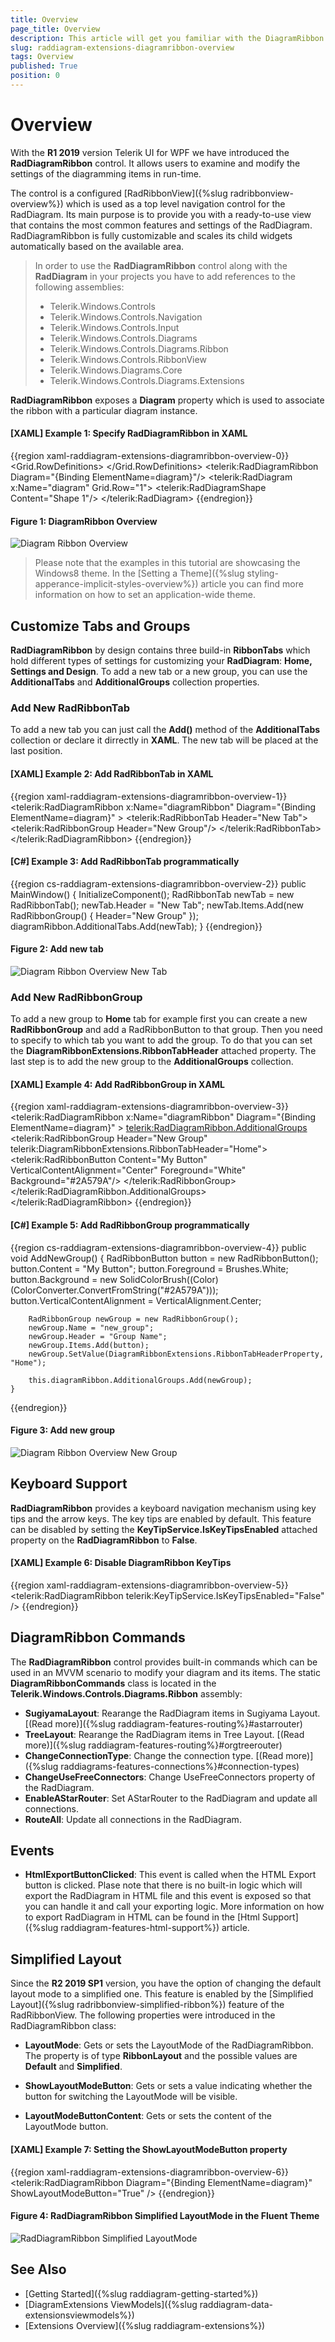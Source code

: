 ```yaml
---
title: Overview
page_title: Overview
description: This article will get you familiar with the DiagramRibbon control which is part of Telerik Diagramming Framework.
slug: raddiagram-extensions-diagramribbon-overview
tags: Overview
published: True
position: 0
---
```


# Overview
 
With the __R1 2019__ version Telerik UI for WPF we have introduced the __RadDiagramRibbon__ control. It allows users to examine and modify the settings of the diagramming items in run-time.

The control is a configured [RadRibbonView]({%slug radribbonview-overview%}) which is used as a top level navigation control for the RadDiagram. Its main purpose is to provide you with a ready-to-use view that contains the most common features and settings of the RadDiagram. RadDiagramRibbon is fully customizable and scales its child widgets automatically based on the available area. 

>In order to use the __RadDiagramRibbon__ control along with the __RadDiagram__ in your projects you have to add references to the following assemblies:
>	- Telerik.Windows.Controls
>	- Telerik.Windows.Controls.Navigation
>	- Telerik.Windows.Controls.Input
>	- Telerik.Windows.Controls.Diagrams
>	- Telerik.Windows.Controls.Diagrams.Ribbon
>	- Telerik.Windows.Controls.RibbonView
>	- Telerik.Windows.Diagrams.Core
>	- Telerik.Windows.Controls.Diagrams.Extensions

__RadDiagramRibbon__ exposes a __Diagram__ property which is used to associate the ribbon with a particular diagram instance.

#### __[XAML] Example 1: Specify RadDiagramRibbon in XAML__
{{region xaml-raddiagram-extensions-diagramribbon-overview-0}}
	<Grid>
		<Grid.RowDefinitions>
			<RowDefinition Height="Auto"/>
			<RowDefinition Height="*"/>
		</Grid.RowDefinitions>
		<telerik:RadDiagramRibbon Diagram="{Binding ElementName=diagram}"/>
		<telerik:RadDiagram x:Name="diagram" Grid.Row="1">
			<telerik:RadDiagramShape Content="Shape 1"/>
		</telerik:RadDiagram>
	</Grid>
{{endregion}}

#### __Figure 1: DiagramRibbon Overview__ 
![Diagram Ribbon Overview](images/RadDiagram_DiagramRibbon_Overview.png)

>Please note that the examples in this tutorial are showcasing the Windows8 theme. In the [Setting a Theme]({%slug styling-apperance-implicit-styles-overview%}) article you can find more information on how to set an application-wide theme.

## Customize Tabs and Groups

__RadDiagramRibbon__ by design contains three build-in __RibbonTabs__ which hold different types of settings for customizing your __RadDiagram__: __Home, Settings and Design__. To add a new tab or a new group, you can use the __AdditionalTabs__ and __AdditionalGroups__ collection properties. 

### Add New RadRibbonTab

To add a new tab you can just call the __Add()__ method of the __AdditionalTabs__ collection or declare it dirrectly in __XAML__. The new tab will be placed at the last position.

#### __[XAML] Example 2: Add RadRibbonTab in XAML__
{{region xaml-raddiagram-extensions-diagramribbon-overview-1}}
	<telerik:RadDiagramRibbon x:Name="diagramRibbon"
							  Diagram="{Binding ElementName=diagram}" >
		<telerik:RadRibbonTab Header="New Tab">
			<telerik:RadRibbonGroup Header="New Group"/>
		</telerik:RadRibbonTab>		
	</telerik:RadDiagramRibbon>
{{endregion}}

#### __[C#] Example 3: Add RadRibbonTab programmatically__
{{region cs-raddiagram-extensions-diagramribbon-overview-2}}
	public MainWindow()
	{
		InitializeComponent();
		RadRibbonTab newTab = new RadRibbonTab();
		newTab.Header = "New Tab";
		newTab.Items.Add(new RadRibbonGroup() { Header="New Group" });
		diagramRibbon.AdditionalTabs.Add(newTab);
	}
{{endregion}}

#### __Figure 2: Add new tab__ 
![Diagram Ribbon Overview New Tab](images/RadDiagram_DiagramRibbon_Overview_NewTab.png)

### Add New RadRibbonGroup

To add a new group to __Home__ tab for example first you can create a new __RadRibbonGroup__ and add a RadRibbonButton to that group. Then you need to specify to which tab you want to add the group. To do that you can set the __DiagramRibbonExtensions.RibbonTabHeader__ attached property. The last step is to add the new group to the __AdditionalGroups__ collection.

#### __[XAML] Example 4: Add RadRibbonGroup in XAML__
{{region xaml-raddiagram-extensions-diagramribbon-overview-3}}
	<telerik:RadDiagramRibbon x:Name="diagramRibbon"
							  Diagram="{Binding ElementName=diagram}" >
		<telerik:RadDiagramRibbon.AdditionalGroups>
			<telerik:RadRibbonGroup Header="New Group"  telerik:DiagramRibbonExtensions.RibbonTabHeader="Home">
				<telerik:RadRibbonButton Content="My Button" VerticalContentAlignment="Center" Foreground="White" Background="#2A579A"/>
			</telerik:RadRibbonGroup>
		</telerik:RadDiagramRibbon.AdditionalGroups>	
	</telerik:RadDiagramRibbon>
{{endregion}}

#### __[C#] Example 5: Add RadRibbonGroup programmatically__
{{region cs-raddiagram-extensions-diagramribbon-overview-4}}
	public void AddNewGroup()
	{
		RadRibbonButton button = new RadRibbonButton();
		button.Content = "My Button";
		button.Foreground = Brushes.White;
		button.Background = new SolidColorBrush((Color)(ColorConverter.ConvertFromString("#2A579A")));
		button.VerticalContentAlignment = VerticalAlignment.Center;

		RadRibbonGroup newGroup = new RadRibbonGroup();
		newGroup.Name = "new_group";
		newGroup.Header = "Group Name";
		newGroup.Items.Add(button);
		newGroup.SetValue(DiagramRibbonExtensions.RibbonTabHeaderProperty, "Home");

		this.diagramRibbon.AdditionalGroups.Add(newGroup);
	}
{{endregion}}

#### __Figure 3: Add new group__ 
![Diagram Ribbon Overview New Group](images/RadDiagram_DiagramRibbon_Overview_NewGroup.png)

## Keyboard Support

__RadDiagramRibbon__ provides a keyboard navigation mechanism using key tips and the arrow keys. The key tips are enabled by default. This feature can be disabled by setting the __KeyTipService.IsKeyTipsEnabled__ attached property on the __RadDiagramRibbon__ to __False__.

#### __[XAML] Example 6: Disable DiagramRibbon KeyTips__
{{region xaml-raddiagram-extensions-diagramribbon-overview-5}}
	<telerik:RadDiagramRibbon telerik:KeyTipService.IsKeyTipsEnabled="False" />
{{endregion}}

## DiagramRibbon Commands

The __RadDiagramRibbon__ control provides built-in commands which can be used in an MVVM scenario to modify your diagram and its items. The static __DiagramRibbonCommands__ class is located in the **Telerik.Windows.Controls.Diagrams.Ribbon** assembly:

* __SugiyamaLayout__: Rearange the RadDiagram items in Sugiyama Layout. [(Read more)]({%slug raddiagram-features-routing%}#astarrouter)
* __TreeLayout__: Rearange the RadDiagram items in Tree Layout. [(Read more)]({%slug raddiagram-features-routing%}#orgtreerouter)
* __ChangeConnectionType__: Change the connection type. [(Read more)]({%slug raddiagrams-features-connections%}#connection-types)
* __ChangeUseFreeConnectors__: Change UseFreeConnectors property of the RadDiagram.
* __EnableAStarRouter__: Set AStarRouter to the RadDiagram and update all connections.
* __RouteAll__: Update all connections in the RadDiagram.

## Events

* __HtmlExportButtonClicked__: This event is called when the HTML Export button is clicked. Plase note that there is no built-in logic which will export the RadDiagram in HTML file and this event is exposed so that you can handle it and call your exporting logic. More information on how to export RadDiagram in HTML can be found in the [Html Support]({%slug raddiagram-features-html-support%}) article.

## Simplified Layout 

Since the __R2 2019 SP1__ version, you have the option of changing the default layout mode to a simplified one. This feature is enabled by the [Simplified Layout]({%slug radribbonview-simplified-ribbon%}) feature of the RadRibbonView. The following properties were introduced in the RadDiagramRibbon class:

* __LayoutMode__: Gets or sets the LayoutMode of the RadDiagramRibbon. The property is of type __RibbonLayout__  and the possible values are __Default__ and __Simplified__.

* __ShowLayoutModeButton__: Gets or sets a value indicating whether the button for switching the LayoutMode will be visible.

* __LayoutModeButtonContent__: Gets or sets the content of the LayoutMode button.

#### __[XAML] Example 7: Setting the ShowLayoutModeButton property__
{{region xaml-raddiagram-extensions-diagramribbon-overview-6}}
	<telerik:RadDiagramRibbon Diagram="{Binding ElementName=diagram}" ShowLayoutModeButton="True" />
{{endregion}}

#### __Figure 4: RadDiagramRibbon Simplified LayoutMode in the Fluent Theme__ 
![RadDiagramRibbon Simplified LayoutMode](images/RadDiagram_DiagramRibbon_SimplifiedLayoutMode.gif)

## See Also

* [Getting Started]({%slug raddiagram-getting-started%})
* [DiagramExtensions ViewModels]({%slug raddiagram-data-extensionsviewmodels%})
* [Extensions Overview]({%slug raddiagram-extensions%})
